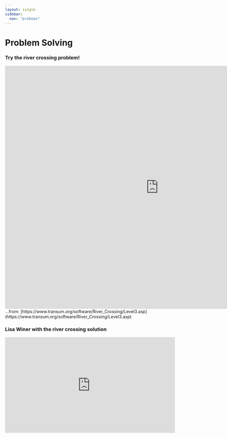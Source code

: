 ```yaml
---
layout: single
sidebar:
  nav: "probnav"
---
```

# Problem Solving

### Try the river crossing problem!

<iframe width="1010" height="800" src="https://www.transum.org/software/River_Crossing/Level3.asp" title="river crossing game" frameborder="0"></iframe>
...from: [https://www.transum.org/software/River_Crossing/Level3.asp](https://www.transum.org/software/River_Crossing/Level3.asp)

### Lisa Winer with the river crossing solution

<iframe width="560" height="315" src="https://www.youtube.com/embed/ADR7dUoVh_c" title="YouTube video player" frameborder="0" allow="accelerometer; autoplay; clipboard-write; encrypted-media; gyroscope; picture-in-picture" allowfullscreen></iframe>
